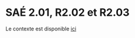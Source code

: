 # SAÉ 2.01, R2.02 et R2.03
Le contexte est disponible [ici](https://codefirst.iut.uca.fr/git/2025_SAE_1A/SAE_1A_G6_Barres_Barrer_Merienne_Lagarrigue_Duck/wiki/Contexte-du-jeu-)

